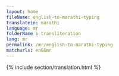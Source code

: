 ```yaml
--- 
layout: home 
fileName: english-to-marathi-typing
translatein: marathi
language: mr
folderName : transliteration
lang: mr
permalink: /mr/english-to-marathi-typing
matchurls: en&&mr
---
```

{% include section/translation.html %}